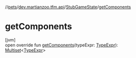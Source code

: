 //[pets](../../../index.md)/[dev.martianzoo.tfm.api](../index.md)/[StubGameState](index.md)/[getComponents](get-components.md)

# getComponents

[jvm]\
open override fun [getComponents](get-components.md)(typeExpr: [TypeExpr](../../dev.martianzoo.tfm.pets.ast/-type-expr/index.md)): [Multiset](../../dev.martianzoo.util/-multiset/index.md)&lt;[TypeExpr](../../dev.martianzoo.tfm.pets.ast/-type-expr/index.md)&gt;
